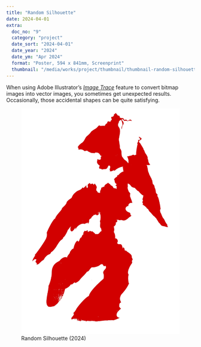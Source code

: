 ```yaml
---
title: "Random Silhouette"
date: 2024-04-01
extra:
  doc_no: "9"
  category: "project"
  date_sort: "2024-04-01"
  date_year: "2024"
  date_ym: "Apr 2024"
  format: "Poster, 594 x 841mm, Screenprint"
  thumbnail: "/media/works/project/thumbnail/thumbnail-random-silhouette.webp"
---
```

When using Adobe Illustrator’s [*Image Trace*](/method/mt-002/) feature to convert bitmap images into vector images, you sometimes get unexpected results. Occasionally, those accidental shapes can be quite satisfying.
<br>
<figure class="img--full">
  <img src="/media/works/project/random-silhouette.webp" alt="random silhouette 600">
  <figcaption>Random Silhouette (2024)</figcaption>
</figure>